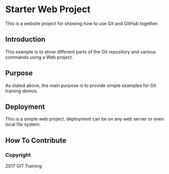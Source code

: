 # Starter Web Project

This is a website project for showing how to use Git and GitHub together.

## Introduction

This example is to show different parts of the Git repository and various commands using a Web project.

## Purpose

As stated above, the main purpose is to provide simple examples for Git training demos.

## Deployment

This is a simple web project, deployment can be on any web server or even local file system.

## How To Contribute

### Copyright
2017 GIT.Training